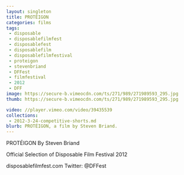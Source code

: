 ```yaml
---
layout: singleton
title: PROTÉIGON
categories: films
tags:
 - disposable
 - disposablefilmfest
 - disposablefest
 - disposablefilm
 - disposablefilmfestival
 - proteigon
 - stevenbriand
 - DFFest
 - filmfestival
 - 2012
 - DFF
image: https://secure-b.vimeocdn.com/ts/271/989/271989593_295.jpg
thumb: https://secure-b.vimeocdn.com/ts/271/989/271989593_295.jpg

video: //player.vimeo.com/video/39435539
collections:
 - 2012-3-24-competitive-shorts.md
blurb: PROTÉIGON, a film by Steven Briand.
---
```


PROTÉIGON
By Steven Briand

Official Selection of Disposable Film Festival 2012

disposablefilmfest.com
Twitter: @DFFest